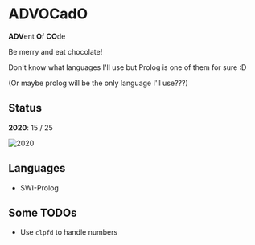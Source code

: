 # ADVOCadO

**ADV**ent **O**f **CO**de

Be merry and eat chocolate!

Don't know what languages I'll use but Prolog is one of them for sure :D

(Or maybe prolog will be the only language I'll use???)

## Status

**2020**: 15 / 25

![2020](https://progress-bar.dev/60/)

## Languages

- SWI-Prolog

## Some TODOs

- Use `clpfd` to handle numbers
